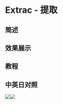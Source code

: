 # Extrac - 提取

## 简述

## 效果展示

## 教程

## 中英日对照

![](https://mir.yuelili.com/wp-content/uploads/user/AE/effects/AE-Effects-Keying-Extrac.png)![](https://mir.yuelili.com/wp-content/uploads/user/AE/effects/AE-Effects-Keying-Extrac_cn.png)
